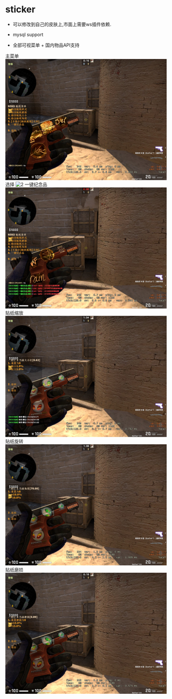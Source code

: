 # sticker

* 可以修改到自己的皮肤上,市面上需要ws插件依赖.

* mysql support

* 全部可视菜单 + 国内物品API支持

主菜单
![1](https://github.com/bklol/sticker/blob/main/ss/main.jpg)
选择
![2](https://github.com/bklol/sticker/blob/main/ss/main2.jpg)
一键纪念品
![3](https://github.com/bklol/sticker/blob/main/ss/jnp.jpg)
贴纸缩放
![4](https://github.com/bklol/sticker/blob/main/ss/sc.jpg)
贴纸旋转
![5](https://github.com/bklol/sticker/blob/main/ss/rota.jpg)
贴纸磨损
![6](https://github.com/bklol/sticker/blob/main/ss/wear.jpg)